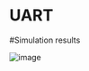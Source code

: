 # UART

#Simulation results

![image](https://github.com/user-attachments/assets/468dfa7f-6903-4b9e-be2d-89ca9315754f)
